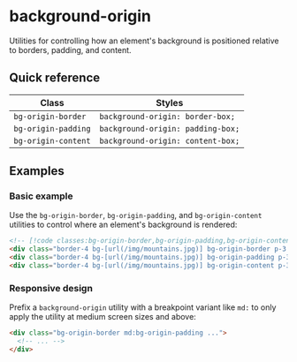# background-origin

Utilities for controlling how an element's background is positioned relative to borders, padding, and content.

## Quick reference

| Class | Styles |
|---|---|
| `bg-origin-border` | `background-origin: border-box;` |
| `bg-origin-padding` | `background-origin: padding-box;` |
| `bg-origin-content` | `background-origin: content-box;` |



## Examples

### Basic example

Use the `bg-origin-border`, `bg-origin-padding`, and `bg-origin-content` utilities to control where an element's background is rendered:

```html
<!-- [!code classes:bg-origin-border,bg-origin-padding,bg-origin-content] -->
<div class="border-4 bg-[url(/img/mountains.jpg)] bg-origin-border p-3 ..."></div>
<div class="border-4 bg-[url(/img/mountains.jpg)] bg-origin-padding p-3 ..."></div>
<div class="border-4 bg-[url(/img/mountains.jpg)] bg-origin-content p-3 ..."></div>
```

### Responsive design

Prefix a `background-origin` utility with a breakpoint variant like `md:` to only apply the utility at medium screen sizes and above:

```html
<div class="bg-origin-border md:bg-origin-padding ...">
  <!-- ... -->
</div>
```

